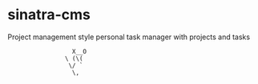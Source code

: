 # sinatra-cms
Project management style personal task manager with projects and tasks

                      X__O
                    \ (\(
                     \/ `
                      \,
